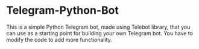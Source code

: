 # Telegram-Python-Bot
This is a simple Python Telegram bot, made using Telebot library, that you can use as a starting point for building your own Telegram bot. You have to modify the code to add more functionality.
